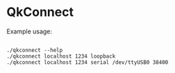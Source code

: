 # QkConnect

Example usage:

<code>
./qkconnect --help
./qkconnect localhost 1234 loopback
./qkconnect localhost 1234 serial /dev/ttyUSB0 38400
</code>
